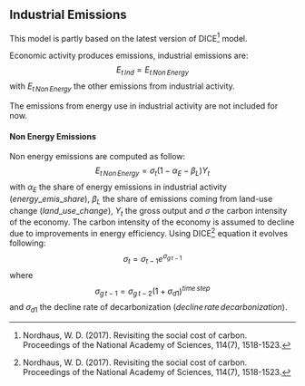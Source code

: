 ## Industrial Emissions

This model is partly based on the latest version of DICE[^1] model.   

Economic activity produces emissions, industrial emissions are: 
$$E_{t\,Ind} = E_{t\, Non\,Energy}$$ with $E_{t\, Non\,Energy}$ the other emissions from industrial activity. 

The emissions from energy use in industrial activity are not included for now. 
  
#### Non Energy Emissions
Non energy emissions are computed as follow: 
$$E_{t\, Non\,Energy} = \sigma_t (1 -\alpha_E - \beta_L)Y_t$$
with $\alpha_E$ the share of energy emissions in industrial activity ($energy\_emis\_share$), $\beta_L$ the share of emissions coming from land-use change ($land\_use\_change$), $Y_t$ the gross output and $\sigma$ the carbon intensity of the economy. 
The carbon intensity of the economy is assumed to decline due to improvements in energy efficiency. Using DICE[^1] equation it evolves following: 
$$\sigma_t = \sigma_{t-1} e^{\sigma_{g\, t-1}}$$
where $$\sigma_{g\, t-1} = \sigma_{g\, t-2}(1+ \sigma_{d1})^{time\,step}$$ and $\sigma_{d1}$ the decline rate of decarbonization ($decline\,rate\,decarbonization$). 


[^1]: Nordhaus, W. D. (2017). Revisiting the social cost of carbon. Proceedings of the National Academy of Sciences, 114(7), 1518-1523.

